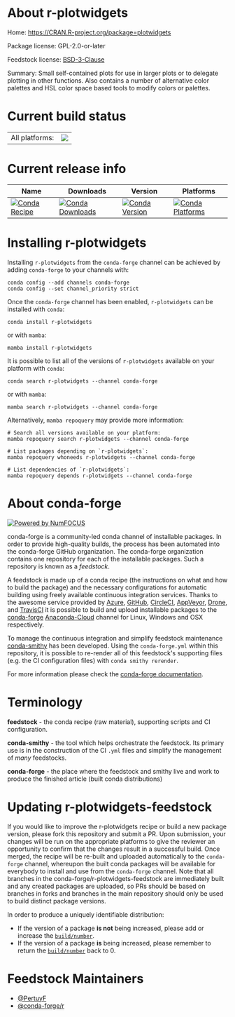 About r-plotwidgets
===================

Home: https://CRAN.R-project.org/package=plotwidgets

Package license: GPL-2.0-or-later

Feedstock license: [BSD-3-Clause](https://github.com/conda-forge/r-plotwidgets-feedstock/blob/main/LICENSE.txt)

Summary: Small self-contained plots for use in larger plots or to delegate plotting in other functions. Also contains a number of alternative color palettes and HSL color space based tools to modify colors or palettes.

Current build status
====================


<table><tr><td>All platforms:</td>
    <td>
      <a href="https://dev.azure.com/conda-forge/feedstock-builds/_build/latest?definitionId=6394&branchName=main">
        <img src="https://dev.azure.com/conda-forge/feedstock-builds/_apis/build/status/r-plotwidgets-feedstock?branchName=main">
      </a>
    </td>
  </tr>
</table>

Current release info
====================

| Name | Downloads | Version | Platforms |
| --- | --- | --- | --- |
| [![Conda Recipe](https://img.shields.io/badge/recipe-r--plotwidgets-green.svg)](https://anaconda.org/conda-forge/r-plotwidgets) | [![Conda Downloads](https://img.shields.io/conda/dn/conda-forge/r-plotwidgets.svg)](https://anaconda.org/conda-forge/r-plotwidgets) | [![Conda Version](https://img.shields.io/conda/vn/conda-forge/r-plotwidgets.svg)](https://anaconda.org/conda-forge/r-plotwidgets) | [![Conda Platforms](https://img.shields.io/conda/pn/conda-forge/r-plotwidgets.svg)](https://anaconda.org/conda-forge/r-plotwidgets) |

Installing r-plotwidgets
========================

Installing `r-plotwidgets` from the `conda-forge` channel can be achieved by adding `conda-forge` to your channels with:

```
conda config --add channels conda-forge
conda config --set channel_priority strict
```

Once the `conda-forge` channel has been enabled, `r-plotwidgets` can be installed with `conda`:

```
conda install r-plotwidgets
```

or with `mamba`:

```
mamba install r-plotwidgets
```

It is possible to list all of the versions of `r-plotwidgets` available on your platform with `conda`:

```
conda search r-plotwidgets --channel conda-forge
```

or with `mamba`:

```
mamba search r-plotwidgets --channel conda-forge
```

Alternatively, `mamba repoquery` may provide more information:

```
# Search all versions available on your platform:
mamba repoquery search r-plotwidgets --channel conda-forge

# List packages depending on `r-plotwidgets`:
mamba repoquery whoneeds r-plotwidgets --channel conda-forge

# List dependencies of `r-plotwidgets`:
mamba repoquery depends r-plotwidgets --channel conda-forge
```


About conda-forge
=================

[![Powered by
NumFOCUS](https://img.shields.io/badge/powered%20by-NumFOCUS-orange.svg?style=flat&colorA=E1523D&colorB=007D8A)](https://numfocus.org)

conda-forge is a community-led conda channel of installable packages.
In order to provide high-quality builds, the process has been automated into the
conda-forge GitHub organization. The conda-forge organization contains one repository
for each of the installable packages. Such a repository is known as a *feedstock*.

A feedstock is made up of a conda recipe (the instructions on what and how to build
the package) and the necessary configurations for automatic building using freely
available continuous integration services. Thanks to the awesome service provided by
[Azure](https://azure.microsoft.com/en-us/services/devops/), [GitHub](https://github.com/),
[CircleCI](https://circleci.com/), [AppVeyor](https://www.appveyor.com/),
[Drone](https://cloud.drone.io/welcome), and [TravisCI](https://travis-ci.com/)
it is possible to build and upload installable packages to the
[conda-forge](https://anaconda.org/conda-forge) [Anaconda-Cloud](https://anaconda.org/)
channel for Linux, Windows and OSX respectively.

To manage the continuous integration and simplify feedstock maintenance
[conda-smithy](https://github.com/conda-forge/conda-smithy) has been developed.
Using the ``conda-forge.yml`` within this repository, it is possible to re-render all of
this feedstock's supporting files (e.g. the CI configuration files) with ``conda smithy rerender``.

For more information please check the [conda-forge documentation](https://conda-forge.org/docs/).

Terminology
===========

**feedstock** - the conda recipe (raw material), supporting scripts and CI configuration.

**conda-smithy** - the tool which helps orchestrate the feedstock.
                   Its primary use is in the construction of the CI ``.yml`` files
                   and simplify the management of *many* feedstocks.

**conda-forge** - the place where the feedstock and smithy live and work to
                  produce the finished article (built conda distributions)


Updating r-plotwidgets-feedstock
================================

If you would like to improve the r-plotwidgets recipe or build a new
package version, please fork this repository and submit a PR. Upon submission,
your changes will be run on the appropriate platforms to give the reviewer an
opportunity to confirm that the changes result in a successful build. Once
merged, the recipe will be re-built and uploaded automatically to the
`conda-forge` channel, whereupon the built conda packages will be available for
everybody to install and use from the `conda-forge` channel.
Note that all branches in the conda-forge/r-plotwidgets-feedstock are
immediately built and any created packages are uploaded, so PRs should be based
on branches in forks and branches in the main repository should only be used to
build distinct package versions.

In order to produce a uniquely identifiable distribution:
 * If the version of a package **is not** being increased, please add or increase
   the [``build/number``](https://docs.conda.io/projects/conda-build/en/latest/resources/define-metadata.html#build-number-and-string).
 * If the version of a package **is** being increased, please remember to return
   the [``build/number``](https://docs.conda.io/projects/conda-build/en/latest/resources/define-metadata.html#build-number-and-string)
   back to 0.

Feedstock Maintainers
=====================

* [@PertuyF](https://github.com/PertuyF/)
* [@conda-forge/r](https://github.com/conda-forge/r/)

